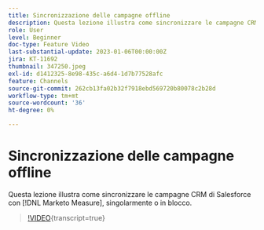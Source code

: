 ```yaml
---
title: Sincronizzazione delle campagne offline
description: Questa lezione illustra come sincronizzare le campagne CRM di Salesforce con  [!DNL Marketo Measure] , singolarmente o in blocco.
role: User
level: Beginner
doc-type: Feature Video
last-substantial-update: 2023-01-06T00:00:00Z
jira: KT-11692
thumbnail: 347250.jpeg
exl-id: d1412325-8e98-435c-a6d4-1d7b77528afc
feature: Channels
source-git-commit: 262cb13fa02b32f7918ebd569720b80078c2b28d
workflow-type: tm+mt
source-wordcount: '36'
ht-degree: 0%

---
```


# Sincronizzazione delle campagne offline

Questa lezione illustra come sincronizzare le campagne CRM di Salesforce con [!DNL Marketo Measure], singolarmente o in blocco.

>[!VIDEO](https://video.tv.adobe.com/v/3421386/?learn=on&captions=ita){transcript=true}
